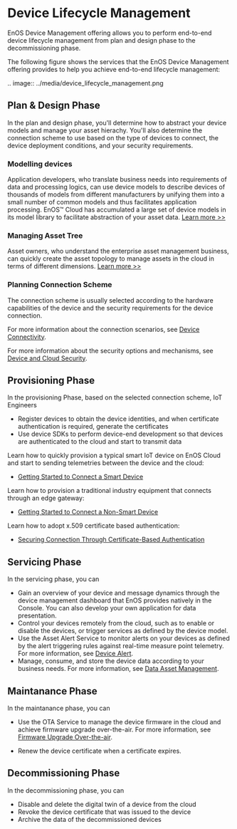 # Device Lifecycle Management

EnOS Device Management offering allows you to perform end-to-end device lifecycle management from plan and design phase to the decommissioning phase.

The following figure shows the services that the EnOS Device Management offering provides to help you achieve end-to-end lifecycle management:

.. image:: ../media/device_lifecycle_management.png

## Plan & Design Phase

In the plan and design phase, you'll determine how to abstract your device models and manage your asset hierachy. You'll also determine the connection scheme to use based on the type of devices to connect, the device deployment conditions, and your security requirements.

<!--Here, we'll link to a topic where plan & design best practices are talked about-->

### Modelling devices

Application developers, who translate business needs into requirements of data and processing logics, can use device models to describe devices of thousands of models from different manufacturers by unifying them into a small number of common models and thus facilitates application processing. EnOS™ Cloud has accumulated a large set of device models in its model library to facilitate abstraction of your asset data. [Learn more >>](../howto/model/model_overview)


### Managing Asset Tree

Asset owners, who understand the enterprise asset management business, can quickly create the asset topology to manage assets in the cloud in terms of different dimensions. [Learn more >>](../howto/asset_tree/assettree_overview)

### Planning Connection Scheme

The connection scheme is usually selected according to the hardware capabilities of the device and the security requirements for the device connection.

For more information about the connection scenarios, see [Device Connectivity](connection_scenarios).

For more information about the security options and mechanisms, see [Device and Cloud Security](deviceconnection_authentication).

## Provisioning Phase

In the provisioning Phase, based on the selected connection scheme, IoT Engineers
- Register devices to obtain the device identities, and when certificate authentication is required, generate the certificates
- Use device SDKs to perform device-end development so that devices are authenticated to the cloud and start to transmit data

Learn how to quickly provision a typical smart IoT device on EnOS Cloud and start to sending telemetries between the device and the cloud:

- [Getting Started to Connect a Smart Device](../quickstart/gettingstarted_device_connection)

Learn how to provision a traditional industry equipment that connects through an edge gateway:

- [Getting Started to Connect a Non-Smart Device](../quickstart/gettingstarted_edge_connection)

Learn how to adopt x.509 certificate based authentication:

- [Securing Connection Through Certificate-Based Authentication](../quickstart/gettingstarted_java_ssl_connection)

## Servicing Phase

In the servicing phase, you can

- Gain an overview of your device and message dynamics through the device management dashboard that EnOS provides natively in the Console. You can also develop your own application for data presentation.
- Control your devices remotely from the cloud, such as to enable or disable the devices, or trigger services as defined by the device model.
- Use the Asset Alert Service to monitor alerts on your devices as defined by the alert triggering rules against real-time measure point telemetry. For more information, see [Device Alert](../howto/alert/alert_overview).
- Manage, consume, and store the device data according to your business needs. For more information, see [Data Asset Management](https://www.envisioniot.com/docs/data-asset/en/latest/data_asset_overview.html).

## Maintanance Phase

In the maintanance phase, you can

- Use the OTA Service to manage the device firmware in the cloud and achieve firmware upgrade over-the-air. For more information, see [Firmware Upgrade Over-the-air](../quickstart/gettingstarted_ota).

- Renew the device certificate when a certificate expires.

## Decommissioning Phase

In the decommissioning phase, you can
- Disable and delete the digital twin of a device from the cloud
- Revoke the device certificate that was issued to the device
- Archive the data of the decommissioned devices
